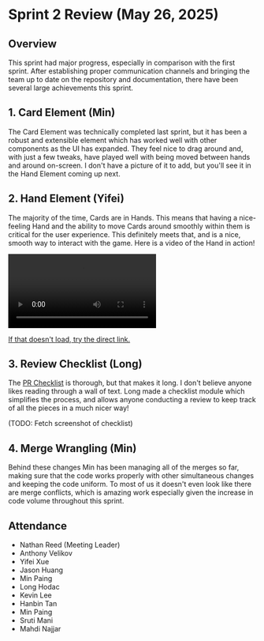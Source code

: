 # Sprint 2 Review (May 26, 2025)

## Overview
This sprint had major progress, especially in comparison with the first sprint. After establishing proper communication channels and bringing the team up to date on the repository and documentation, there have been several large achievements this sprint.

## 1. Card Element (Min)
The Card Element was technically completed last sprint, but it has been a robust and extensible element which has worked well with other components as the UI has expanded. They feel nice to drag around and, with just a few tweaks, have played well with being moved between hands and around on-screen. I don't have a picture of it to add, but you'll see it in the Hand Element coming up next.

## 2. Hand Element (Yifei)
The majority of the time, Cards are in Hands. This means that having a nice-feeling Hand and the ability to move Cards around smoothly within them is critical for the user experience. This definitely meets that, and is a nice, smooth way to interact with the game. Here is a video of the Hand in action!

![Video Embed](./resources/Hand-Demo-spr2rev.mp4)

[If that doesn't load, try the direct link.](./resources/Hand-Demo-spr2rev.mp4)

## 3. Review Checklist (Long)
The [PR Checklist](../../doc/REVIEWING.md) is thorough, but that makes it long. I don't believe anyone likes reading through a wall of text. Long made a checklist module which simplifies the process, and allows anyone conducting a review to keep track of all the pieces in a much nicer way!

(TODO: Fetch screenshot of checklist)

## 4. Merge Wrangling (Min)
Behind these changes Min has been managing all of the merges so far, making sure that the code works properly with other simultaneous changes and keeping the code uniform. To most of us it doesn't even look like there are merge conflicts, which is amazing work especially given the increase in code volume throughout this sprint.

## Attendance
- Nathan Reed (Meeting Leader)
- Anthony Velikov
- Yifei Xue
- Jason Huang
- Min Paing
- Long Hodac
- Kevin Lee
- Hanbin Tan
- Min Paing
- Sruti Mani
- Mahdi Najjar